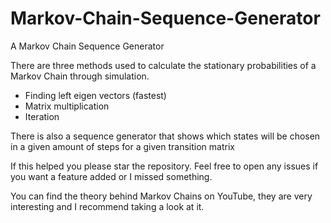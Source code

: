 # Markov-Chain-Sequence-Generator

A Markov Chain Sequence Generator

There are three methods used to calculate the stationary probabilities of a Markov Chain through simulation.

<ul>
	<li> Finding left eigen vectors (fastest) </li>
	<li> Matrix multiplication </li>
	<li> Iteration </li>
</ul>

There is also a sequence generator that shows which states will be chosen in a given amount of steps for a given transition matrix

If this helped you please star the repository.
Feel free to open any issues if you want a feature added or I missed something.

You can find the theory behind Markov Chains on YouTube, they are very interesting and I recommend taking a look at it.
